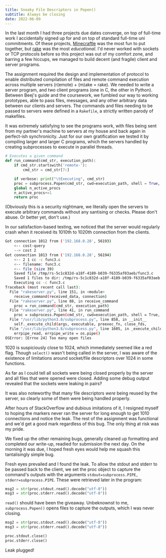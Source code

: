 ```yaml
---
title: Sneaky File Descriptors in Popen()
subtitle: Always be closing
date: 2022-06-09
---
```


In the last month I had three projects due dates converge, on top of full-time work I accidentally signed up for and on top of standard full-time uni commitments.  Of these projects, [Minecraftle](https://minecraftle.zachmanson.com) was the most fun to put together, but [rake](https://github.com/pavo-etc/rake) was the most *educational*.  I'd never worked with sockets or TCP protocols before so this project was out of my comfort zone, and barring a few hiccups, we managed to build decent (and fragile) client and server programs.

The assignment required the design and implementation of protocol to enable distributed compilation of files and remote command execution across multiple servers (r(emote) + (m)ake = rake).  We needed to write a server program, and two client programs (one in C, the other in Python).  Between Beej's guide and the coursework, we fumbled our way to working prototypes, able to pass files, messages, and any other arbitrary data between our clients and servers.  The commands and files needing to be passed to servers were defined in a `Rakefile`, a strictly written parody of makefiles.

It was extremely satisfying to see the programs work, with files being sent from my partner's machine to servers at my house and back again in perfect-ish synchronicity.  Just for our own gratification we tested it by compiling larger and larger C programs, which the servers handled by creating subprocesses to execute in parallel threads.

```py
# Executes a given command
def run_command(cmd_str, execution_path):
    if cmd_str.startswith('remote-'):
        cmd_str = cmd_str[7:]

    if verbose: print("\tExecuting", cmd_str)
    proc = subprocess.Popen(cmd_str, cwd=execution_path, shell = True, stdout=subprocess.PIPE, stderr=subprocess.PIPE)
    global n_active_procs
    n_active_procs+=1
    return proc
```

(Obviously this is a security nightmare, we literally open the servers to execute arbitrary commands without any santising or checks.  Please don't abuse.  Or better yet, don't use.)

In our satisfaction-based testing, we noticed that the server would regularly crash when it received its 1010th to 1020th connection from the clients.

```bash
Got connection 1012 from ('192.168.0.28', 56193)
	<-- cost-query
	--> cost 2
Got connection 1013 from ('192.168.0.28', 56194)
	<-- 2 1 cc -c func3.c
	<-- filename: func3.c
	<-- file (size 39)
	Saved file /tmp/rs-5c1c832d-a18f-4189-b039-f6335af03aeb/func3.c
	Saved 1 files to dir: /tmp/rs-5c1c832d-a18f-4189-b039-f6335af03aeb
	Executing cc -c func3.c
Traceback (most recent call last):
  File "rakeserver.py", line 151, in <module>
    receive_command(received_data, connection)
  File "rakeserver.py", line 88, in receive_command
    proc = run_command(cmd_str, execution_path)
  File "rakeserver.py", line 41, in run_command
    proc = subprocess.Popen(cmd_str, cwd=execution_path, shell = True, stdout=subprocess.PIPE, stderr=subprocess.PIPE)
  File "/usr/lib/python3.8/subprocess.py", line 858, in __init__
    self._execute_child(args, executable, preexec_fn, close_fds,
  File "/usr/lib/python3.8/subprocess.py", line 1605, in _execute_child
    errpipe_read, errpipe_write = os.pipe()
OSError: [Errno 24] Too many open files
```

1020 is suspiciously close to 1024, which immediately seemed like a red flag.  Though `select()` wasn't being called in the server, I was aware of the existence of limitations around socket/file descriptors over 1024 in some functions.

As far as I could tell all sockets were being closed properly by the server and all files that were opened were closed.  Adding some debug output revealed that the sockets were leaking in pairs‽

It was also noteworthy that many file descriptors *were* being reused by the server, so clearly some of them were being handled properly.

After hours of StackOverflow and dubious imitations of it, I resigned myself to hoping the markers never ran the server for long enough to get 1010 connections and notice the leak.  The rest of the assignment was functional and we'd get a good mark regardless of this bug.  The only thing at risk was my pride.

We fixed up the other remaining bugs, generally cleaned up formatting and completed our write-up, readied for submission the next day.  On the morning it was due, I hoped fresh eyes would help me squash this tantalisingly simple bug.

Fresh eyes prevailed and I found the leak.  To allow the stdout and stderr to be passed back to the client, we set the proc object to capture the command's outputs with the arguments `stdout=subprocess.PIPE, stderr=subprocess.PIPE`.  These were retrieved later in the program:

```py
msg2 = str(proc.stdout.read().decode("utf-8")) 
msg3 = str(proc.stderr.read().decode("utf-8"))
```

`read()` should have been the giveaway.  Unbeknownst to me, `subprocess.Popen()` opens files to capture the outputs, which I was never closing.  

```py
msg2 = str(proc.stdout.read().decode("utf-8")) 
msg3 = str(proc.stderr.read().decode("utf-8"))

proc.stdout.close()
proc.stderr.close()
```

Leak plugged!